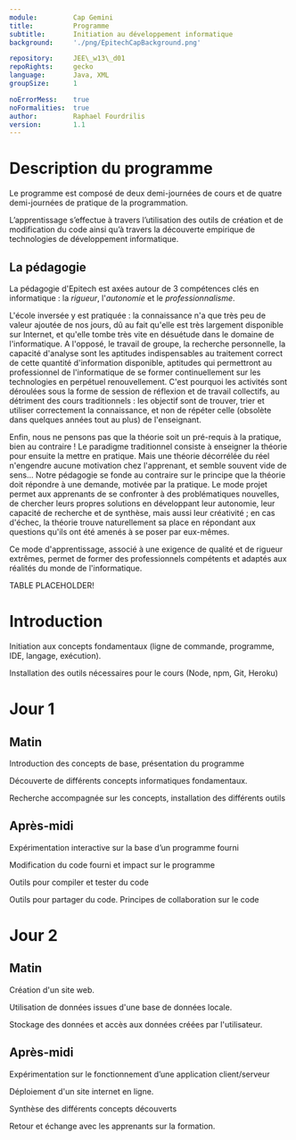 ```yaml
---
module:			Cap Gemini
title:			Programme
subtitle:		Initiation au développement informatique
background:		'./png/EpitechCapBackground.png'

repository: 	JEE\_w13\_d01
repoRights:		gecko
language:		Java, XML
groupSize:		1

noErrorMess:	true
noFormalities:  true
author:			Raphael Fourdrilis
version:		1.1
---
```


# Description du programme

Le programme est composé de deux demi-journées de cours et de quatre demi-journées de pratique de la programmation.

L’apprentissage s’effectue à travers l’utilisation des outils de création et de modification du code ainsi qu’à travers la découverte empirique de technologies de développement informatique.

## La pédagogie

La pédagogie d'Epitech est axées autour de 3 compétences clés en informatique : la *rigueur*, l'*autonomie* et le *professionnalisme*.

L'école inversée y est pratiquée : la connaissance n'a que très peu de valeur ajoutée de nos jours, dû au fait qu'elle est très largement disponible sur Internet, et qu'elle tombe très vite en désuétude dans le domaine de l'informatique. A l'opposé, le travail de groupe, la recherche personnelle, la capacité d'analyse sont les aptitudes indispensables au traitement correct de cette quantité d'information disponible, aptitudes qui permettront au professionnel de l'informatique de se former continuellement sur les technologies en perpétuel renouvellement. C'est pourquoi les activités sont déroulées sous la forme de session de réflexion et de travail collectifs, au détriment des cours traditionnels : les objectif sont de trouver, trier et utiliser correctement la connaissance, et non de répéter celle (obsolète dans quelques années tout au plus) de l'enseignant.

Enfin, nous ne pensons pas que la théorie soit un pré-requis à la pratique, bien au contraire ! Le paradigme traditionnel consiste à enseigner la théorie pour ensuite la mettre en pratique. Mais une théorie décorrélée du réel n'engendre aucune motivation chez l'apprenant, et semble souvent vide de sens… Notre pédagogie se fonde au contraire sur le principe que la théorie doit répondre à une demande, motivée par la pratique. Le mode projet permet aux apprenants de se confronter à des problématiques nouvelles, de chercher leurs propres solutions en développant leur autonomie, leur capacité de recherche et de synthèse, mais aussi leur créativité ; en cas d'échec, la théorie trouve naturellement sa place en répondant aux questions qu'ils ont été amenés à se poser par eux-mêmes.

Ce mode d'apprentissage, associé à une exigence de qualité et de rigueur extrêmes, permet de former des professionnels compétents et adaptés aux réalités du monde de l'informatique.

TABLE PLACEHOLDER!

# Introduction

Initiation aux concepts fondamentaux (ligne de commande, programme, IDE, langage, exécution).

Installation des outils nécessaires pour le cours (Node, npm, Git, Heroku)

# Jour 1

## Matin

Introduction des concepts de base, présentation du programme

Découverte de différents concepts informatiques fondamentaux.

Recherche accompagnée sur les concepts, installation des différents outils

## Après-midi

Expérimentation interactive sur la base d’un programme fourni

Modification du code fourni et impact sur le programme

Outils pour compiler et tester du code

Outils pour partager du code. Principes de collaboration sur le code

# Jour 2

## Matin

Création d'un site web.

Utilisation de données issues d'une base de données locale.

Stockage des données et accès aux données créées par l'utilisateur.

## Après-midi

Expérimentation sur le fonctionnement d’une application client/serveur

Déploiement d'un site internet en ligne.

Synthèse des différents concepts découverts

Retour et échange avec les apprenants sur la formation.
